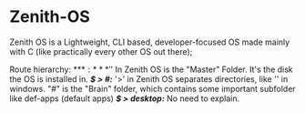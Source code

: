 # Zenith-OS
Zenith OS is a Lightweight, CLI based, developer-focused OS made mainly with C (like practically every other OS out there);

Route hierarchy: 
***$:*** '$' In Zenith OS is the "Master" Folder. It's the disk the OS is installed in.
***$ > #:*** '>' in Zenith OS separates directories, like '\' in windows. "#" is the "Brain" folder, which contains some important subfolder like def-apps (default apps)
***$ > desktop:*** No need to explain.
